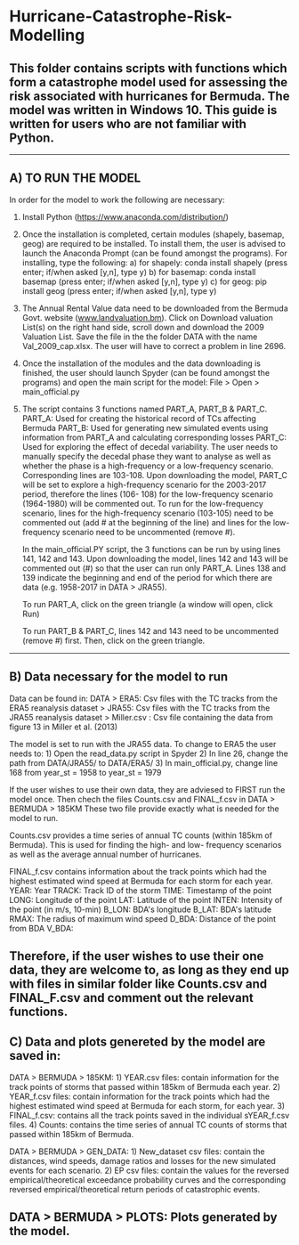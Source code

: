 # Hurricane-Catastrophe-Risk-Modelling
This folder contains scripts with functions which form a catastrophe model used for assessing 
the risk associated with hurricanes for Bermuda. The model was written in Windows 10. This 
guide is written for users who are not familiar with Python. 
------------------------------------------------------------------------------------------------
------------------------------------------------------------------------------------------------

A) TO RUN THE MODEL
-------------------
In order for the model to work the following are necessary:

1) Install Python (https://www.anaconda.com/distribution/)

2) Once the installation is completed, certain modules (shapely, basemap, geog) are required 
	to be installed. To install them, the user is advised to launch the Anaconda Prompt 
	(can be found amongst the programs). For installing, type the following:
	a) for shapely: conda install shapely (press enter; if/when asked [y,n], type y)
	b) for basemap: conda install basemap (press enter; if/when asked [y,n], type y) 
	c) for geog: pip install geog (press enter; if/when asked [y,n], type y)

3) The Annual Rental Value data need to be downloaded from the Bermuda Govt. website 
	(www.landvaluation.bm). Click on Download valuation List(s) on the right hand side, 
	scroll down and download the 2009 Valuation List. Save the file in the the folder 
	DATA with the name Val_2009_cap.xlsx. The user will have to correct a problem in 
	line 2696. 

4) Once the installation of the modules and the data downloading is finished, the user should 
	launch Spyder (can be found amongst the programs) and open the main script for the 
	model:
	File > Open > main_official.py

5) The script contains 3 functions named PART_A, PART_B & PART_C.
	PART_A: Used for creating the historical record of TCs affecting Bermuda
	PART_B: Used for generating new simulated events using information from PART_A and 
		calculating corresponding losses
	PART_C: Used for exploring the effect of decedal variability. The user needs to 
		manually specify the decedal phase they want to analyse as well as whether 
		the phase is a high-frequency or a low-frequency scenario. Corresponding 
		lines are 103-108. Upon downloading the model, PART_C will be set to explore 
		a high-frequency scenario for the 2003-2017 period, therefore the lines (106-
		108) for the low-frequency scenario (1964-1980) will be commented out. To run
		for the low-frequency scenario, lines for the high-frequency scenario (103-105)
		need to be commented out (add # at the beginning of the line) and lines for the 
		low-frequency scenario need to be uncommented (remove #).
	
	In the main_official.PY script, the 3 functions can be run by using lines 141, 142 and
	143. Upon downloading the model, lines 142 and 143 will be commented out (#) so that 
	the user can run only PART_A. Lines 138 and 139 indicate the beginning and end of the 
	period for which there are data (e.g. 1958-2017 in DATA > JRA55). 

	To run PART_A, click on the green triangle (a window will open, click Run)

	To run PART_B & PART_C, lines 142 and 143 need to be uncommented (remove #) first. 
	Then, click on the green triangle. 
------------------------------------------------------------------------------------------------

B) Data necessary for the model to run
--------------------------------------
Data can be found in: 
DATA > ERA5: Csv files with the TC tracks from the ERA5 reanalysis dataset
     > JRA55: Csv files with the TC tracks from the JRA55 reanalysis dataset 
     > Miller.csv : Csv file containing the data from figure 13 in Miller et al. (2013)

The model is set to run with the JRA55 data. To change to ERA5 the user needs to:
	1) Open the read_data.py script in Spyder 
	2) In line 26, change the path from DATA/JRA55/ to DATA/ERA5/
	3) In main_official.py, change line 168 from year_st = 1958 to year_st = 1979

If the user wishes to use their own data, they are adviesed to FIRST run the model once.
Then chech the files Counts.csv and FINAL_f.csv in DATA > BERMUDA > 185KM
These two file provide exactly what is needed for the model to run. 

Counts.csv provides a time series of annual TC counts (within 185km of Bermuda). This is
	used for finding the high- and low- frequency scenarios as well as the average
	annual number of hurricanes.

FINAL_f.csv contains information about the track points which had the highest estimated 
	wind speed at Bermuda for each storm for each year. 
	YEAR: Year
    	TRACK: Track ID of the storm
    	TIME: Timestamp of the point
	LONG: Longitude of the point
   	LAT: Latitude of the point
    	INTEN: Intensity of the point (in m/s, 10-min)
    	B_LON: BDA's longitude
    	B_LAT: BDA's latitude
    	RMAX: The radius of maximum wind speed
    	D_BDA: Distance of the point from BDA
    	V_BDA:

Therefore, if the user wishes to use their one data, they are welcome to, as long as they 
end up with files in similar folder like Counts.csv and FINAL_F.csv and comment out the 
relevant functions.
------------------------------------------------------------------------------------------------

C) Data and plots genereted by the model are saved in:
------------------------------------------------------
DATA > BERMUDA 	> 185KM: 
	1) YEAR.csv files: contain information for the track points of storms that passed within 
			   185km of Bermuda each year.
	2) YEAR_f.csv files: contain information for the track points which had the highest 
			    estimated wind speed at Bermuda for each storm, for each year.
	3) FINAL_f.csv: contains all the track points saved in the individual sYEAR_f.csv files.
	4) Counts: contains the time series of annual TC counts of storms that passed within 
		   185km of Bermuda.

DATA > BERMUDA 	> GEN_DATA: 
	1) New_dataset csv files: contain the distances, wind speeds, damage ratios and 
			    	  losses for the new simulated events for each scenario. 
	2) EP csv files: contain the values for the reversed empirical/theoretical exceedance 
			 probability curves and the corresponding reversed empirical/theoretical
			 return periods of catastrophic events.

DATA > BERMUDA 	> PLOTS: Plots generated by the model.
------------------------------------------------------------------------------------------------
